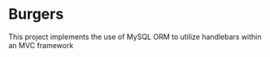 # Burgers

This project implements the use of MySQL ORM to utilize handlebars within an MVC
framework
